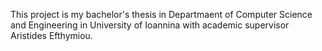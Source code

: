 This project is my bachelor's thesis in Departmaent of Computer Science and Engineering in University of Ioannina with academic supervisor Aristides Efthymiou. 
